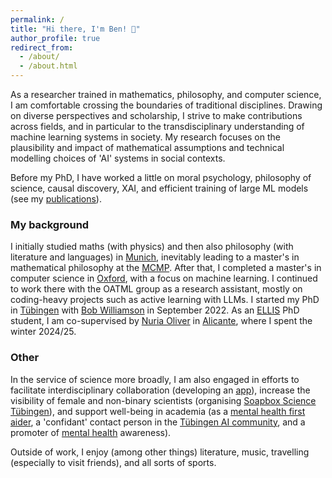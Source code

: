 ```yaml
---
permalink: /
title: "Hi there, I'm Ben! 👋"
author_profile: true
redirect_from: 
  - /about/
  - /about.html
---
```

<style>
@media (max-width: 768px) {
  .page__content {
    font-size: 90%;
  }
}
</style>

As a researcher trained in mathematics, philosophy, and computer science, I am comfortable crossing the boundaries of traditional disciplines. Drawing on diverse perspectives and scholarship, I strive to make contributions across fields, and in particular to the transdisciplinary understanding of machine learning systems in society. My research focuses on the plausibility and impact of mathematical assumptions and technical modelling choices of 'AI' systems in social contexts. 

Before my PhD, I have worked a little on moral psychology, philosophy of science, causal discovery, XAI, and efficient training of large ML models (see my [publications](https://ben-hoeltgen.github.io/publications/)).


### My background

I initially studied maths (with physics) and then also philosophy (with literature and languages) in [Munich](https://www.shutterstock.com/de/search/m%C3%BCnchen-isar-br%C3%BCcke), inevitably leading to a master's in mathematical philosophy at the [MCMP](https://www.mcmp.philosophie.uni-muenchen.de/about/index.html). After that, I completed a master's in computer science in [Oxford](https://www.shutterstock.com/de/search/oxford), with a focus on machine learning. I continued to work there with the OATML group as a research assistant, mostly on coding-heavy projects such as active learning with LLMs. I started my PhD in [Tübingen](https://www.shutterstock.com/de/search/t%C3%BCbingen) with [Bob Williamson](https://fm.ls/bob) in September 2022. As an [ELLIS](https://ellis.eu/phd-postdoc) PhD student, I am co-supervised by [Nuria Oliver](https://ellisalicante.org/people/nuriaoliver-en/) in [Alicante](https://www.shutterstock.com/de/search/alicante), where I spent the winter 2024/25.


### Other

In the service of science more broadly, I am also engaged in efforts to facilitate interdisciplinary collaboration (developing an [app](https://catalyst-app.org/)), increase the visibility of female and non-binary scientists (organising [Soapbox Science Tübingen](https://soapboxsciencetuebingen.github.io/)), and support well-being in academia (as a [mental health first aider](https://mhfainternational.org/), a 'confidant' contact person in the [Tübingen AI community](https://tappa-org.github.io/), and a promoter of [mental health](https://www.nature.com/articles/d41586-024-04240-1) awareness).

Outside of work, I enjoy (among other things) literature, music, travelling (especially to visit friends), and all sorts of sports.